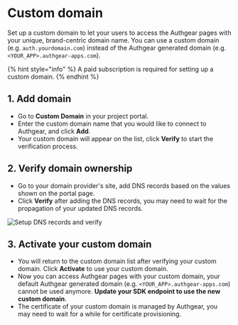 # Custom domain

Set up a custom domain to let your users to access the Authgear pages with your unique, brand-centric domain name. You can use a custom domain (e.g. `auth.yourdomain.com`) instead of the Authgear generated domain (e.g. `<YOUR_APP>.authgear-apps.com`).

{% hint style="info" %}
A paid subscription is required for setting up a custom domain.
{% endhint %}

## 1. Add domain

* Go to **Custom Domain** in your project portal.
* Enter the custom domain name that you would like to connect to Authgear, and click **Add**.
* Your custom domain will appear on the list, click **Verify** to start the verification process.

## 2. Verify domain ownership

* Go to your domain provider's site, add DNS records based on the values shown on the portal page. &#x20;
* Click **Verify** after adding the DNS records, you may need to wait for the propagation of your updated DNS records. &#x20;

![Setup DNS records and verify](../../.gitbook/assets/custom-domain-verification.png)

## 3. Activate your custom domain

* You will return to the custom domain list after verifying your custom domain. Click **Activate** to use your custom domain.
* Now you can access Authgear pages with your custom domain, your default Authgear generated domain (e.g. `<YOUR_APP>.authgear-apps.com`) cannot be used anymore. **Update your SDK endpoint to use the new custom domain**.
* The certificate of your custom domain is managed by Authgear, you may need to wait for a while for certificate provisioning.&#x20;
